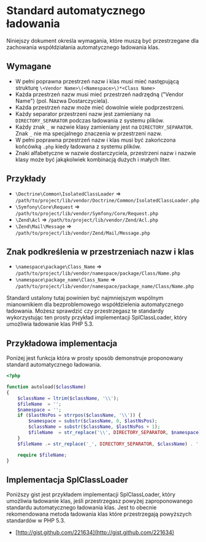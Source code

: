 Standard automatycznego ładowania
====================

Niniejszy dokument określa wymagania, które muszą być przestrzegane dla
zachowania współdziałania automatycznego ładowania klas.

Wymagane
---------

* W pełni poprawna przestrzeń nazw i klas musi mieć następującą strukturę `\<Vendor Name>\(<Namespace>\)*<Class Name>`
* Każda przestrzeń nazw musi mieć przestrzeń nadrzędną ("Vendor Name")
(pol. Nazwa Dostarczyciela).
* Każda przestrzeń nazw może mieć dowolnie wiele podprzestrzeni.
* Każdy separator przestrzeni nazw jest zamieniany na `DIRECTORY_SEPARATOR`
podczas ładowania z systemu plików.
* Każdy znak `_` w nazwie klasy zamieniany jest na
  `DIRECTORY_SEPARATOR`. Znak `_` nie ma specjalnego znaczenia w przestrzeni
  nazw.
* W pełni poprawna przestrzeń nazw i klas musi być zakończona końcówką `.php`
kiedy ładowana z systemu plików.
* Znaki alfabetyczne w nazwie dostarczyciela, przestrzeni nazw i nazwie klasy
  może być jakąkolwiek kombinacją dużych i małych liter.

Przykłady
--------

* `\Doctrine\Common\IsolatedClassLoader` => `/path/to/project/lib/vendor/Doctrine/Common/IsolatedClassLoader.php`
* `\Symfony\Core\Request` => `/path/to/project/lib/vendor/Symfony/Core/Request.php`
* `\Zend\Acl` => `/path/to/project/lib/vendor/Zend/Acl.php`
* `\Zend\Mail\Message` => `/path/to/project/lib/vendor/Zend/Mail/Message.php`

Znak podkreślenia w przestrzeniach nazw i klas
-----------------------------------------

* `\namespace\package\Class_Name` => `/path/to/project/lib/vendor/namespace/package/Class/Name.php`
* `\namespace\package_name\Class_Name` => `/path/to/project/lib/vendor/namespace/package_name/Class/Name.php`

Standard ustalony tutaj powinien być najmniejszym wspólnym mianownikiem dla
bezproblemowego współdzielenia automatycznego ładowania. Możesz sprawdzić czy
przestrzegasz te standardy wykorzystując ten prosty przykład implementacji
SplClassLoader, który umożliwia ładowanie klas PHP 5.3.

Przykładowa implementacja
----------------------

Poniżej jest funkcja która w prosty sposób demonstruje proponowany standard
automatycznego ładowania.

```php
<?php

function autoload($className)
{
    $className = ltrim($className, '\\');
    $fileName  = '';
    $namespace = '';
    if ($lastNsPos = strrpos($className, '\\')) {
        $namespace = substr($className, 0, $lastNsPos);
        $className = substr($className, $lastNsPos + 1);
        $fileName  = str_replace('\\', DIRECTORY_SEPARATOR, $namespace) . DIRECTORY_SEPARATOR;
    }
    $fileName .= str_replace('_', DIRECTORY_SEPARATOR, $className) . '.php';

    require $fileName;
}
```

Implementacja SplClassLoader
-----------------------------

Poniższy gist jest przykładem implementacji SplClassLoader, który umożliwia
ładowanie klas, jeśli przestrzegasz powyżej zaproponowanego standardu
automatycznego ładowania klas. Jest to obecnie rekomendowana metoda ładowania
klas które przestrzegają powyższych standardów w PHP 5.3.

* [http://gist.github.com/221634](http://gist.github.com/221634)
